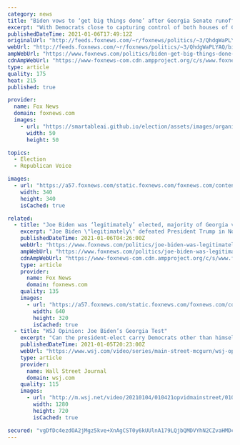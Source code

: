 ```yaml
---
category: news
title: "Biden vows to ‘get big things done’ after Georgia Senate runoffs"
excerpt: "With Democrats close to capturing control of both houses of Congress, President-elect Joe Biden is vowing “to get big things done for our nation.”"
publishedDateTime: 2021-01-06T17:49:12Z
originalUrl: "http://feeds.foxnews.com/~r/foxnews/politics/~3/QhdgWaPLYAQ/biden-get-big-things-done-georgia-senate"
webUrl: "http://feeds.foxnews.com/~r/foxnews/politics/~3/QhdgWaPLYAQ/biden-get-big-things-done-georgia-senate"
ampWebUrl: "https://www.foxnews.com/politics/biden-get-big-things-done-georgia-senate.amp"
cdnAmpWebUrl: "https://www-foxnews-com.cdn.ampproject.org/c/s/www.foxnews.com/politics/biden-get-big-things-done-georgia-senate.amp"
type: article
quality: 175
heat: 215
published: true

provider:
  name: Fox News
  domain: foxnews.com
  images:
    - url: "https://smartableai.github.io/election/assets/images/organizations/foxnews.com-50x50.jpg"
      width: 50
      height: 50

topics:
  - Election
  - Republican Voice

images:
  - url: "https://a57.foxnews.com/static.foxnews.com/foxnews.com/content/uploads/2019/03/340/340/PaulSteinhauser.jpg?ve=1&tl=1"
    width: 340
    height: 340
    isCached: true

related:
  - title: "Joe Biden was ‘legitimately’ elected, majority of Georgia voters say"
    excerpt: "Joe Biden \"legitimately\" defeated President Trump in November's election, 61 percent of Georgia voters say, according to preliminary data from the Fox News Voter Analysis, a survey of more than 4,000 voters in the state."
    publishedDateTime: 2021-01-06T04:26:00Z
    webUrl: "https://www.foxnews.com/politics/joe-biden-was-legitimately-elected-majority-of-georgia-voters-say"
    ampWebUrl: "https://www.foxnews.com/politics/joe-biden-was-legitimately-elected-majority-of-georgia-voters-say.amp"
    cdnAmpWebUrl: "https://www-foxnews-com.cdn.ampproject.org/c/s/www.foxnews.com/politics/joe-biden-was-legitimately-elected-majority-of-georgia-voters-say.amp"
    type: article
    provider:
      name: Fox News
      domain: foxnews.com
    quality: 135
    images:
      - url: "https://a57.foxnews.com/static.foxnews.com/foxnews.com/content/uploads/2021/01/640/320/biden1.jpg?ve=1&tl=1"
        width: 640
        height: 320
        isCached: true
  - title: "WSJ Opinion: Joe Biden’s Georgia Test"
    excerpt: "Can the president-elect carry Democrats other than himself to victory? Image: Edward M Pio Roda/Shutterstock"
    publishedDateTime: 2021-01-05T20:23:00Z
    webUrl: "https://www.wsj.com/video/series/main-street-mcgurn/wsj-opinion-joe-bidens-georgia-test/23B9036A-2E6C-49DF-96E4-E35E11E11798"
    type: article
    provider:
      name: Wall Street Journal
      domain: wsj.com
    quality: 115
    images:
      - url: "http://m.wsj.net/video/20210104/010421opvidmainstreet/010421opvidmainstreet_1280x720.jpg"
        width: 1280
        height: 720
        isCached: true

secured: "vgDfDc4ezdOA2jMgz5kve+XnAgCST0y6kUUlnA179LQjbQMDVYhN2CZvaHMDcWTa6yYXbIuy3vAoEjYcJ7XdL5aqpg7Fxr6vnmZFDurxJi6GCp6ZYJGRUwJMYK5KCMXiYHGwwPpC8+TPcwZSN37iRaDVNANyenrCNfaQ+hgFbyzgncrD7dSIreTsBstTD8WjAujBLHA27TNdl/mtrerVg+Sce5KlQwK4yKoN/52KoYh5MUTrVJfe1gx+USU6kPCwFDyD5MoepifdaaYezzse8AUqhbqQaonW30PP8nTMgcpNs5sDxLpIRqe7LMSN+Mp1bSN18Cxl0QnBM00SYYJfEOfC/m90m8nxOP6MWXc6pYs=;5FKc322K7O10z+gIlUqhdg=="
---
```


